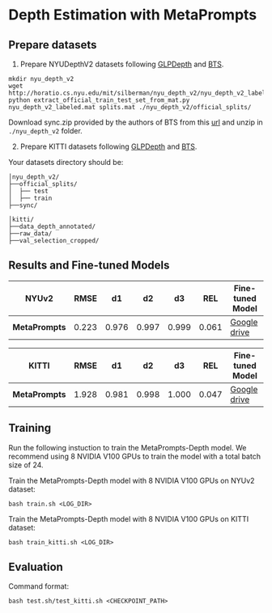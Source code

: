 # Depth Estimation with MetaPrompts
## Prepare datasets

1. Prepare NYUDepthV2 datasets following [GLPDepth](https://github.com/vinvino02/GLPDepth) and [BTS](https://github.com/cleinc/bts/tree/master).

```
mkdir nyu_depth_v2
wget http://horatio.cs.nyu.edu/mit/silberman/nyu_depth_v2/nyu_depth_v2_labeled.mat
python extract_official_train_test_set_from_mat.py nyu_depth_v2_labeled.mat splits.mat ./nyu_depth_v2/official_splits/
```

Download sync.zip provided by the authors of BTS from this [url](https://drive.google.com/file/d/1AysroWpfISmm-yRFGBgFTrLy6FjQwvwP/view) and unzip in `./nyu_depth_v2` folder. 

2. Prepare KITTI datasets following [GLPDepth](https://github.com/vinvino02/GLPDepth) and [BTS](https://github.com/cleinc/bts/tree/master).


Your datasets directory should be:

```
│nyu_depth_v2/
├──official_splits/
│  ├── test
│  ├── train
├──sync/

│kitti/
├──data_depth_annotated/
├──raw_data/
├──val_selection_cropped/
```

## Results and Fine-tuned Models

| NYUv2 | RMSE | d1 | d2 | d3 | REL | Fine-tuned Model |
|-------------------|-------|-------|--------|--------|-------|-------|
| **MetaPrompts** | 0.223 | 0.976 | 0.997 | 0.999 | 0.061 |[Google drive](https://drive.google.com/file/d/1IBZ34fCaD7vTpr4eS7Cq-gfJWDOzx54A/view?usp=sharing) |


| KITTI | RMSE | d1 | d2 | d3 | REL | Fine-tuned Model |
|-------------------|-------|-------|--------|--------|-------|-------|
| **MetaPrompts** | 1.928 | 0.981 | 0.998 | 1.000 | 0.047 |[Google drive](https://drive.google.com/file/d/1GpPKR5JcoD8nR9p-jeJ7fiQFWVSgL7lG/view?usp=sharing) |


## Training

Run the following instuction to train the MetaPrompts-Depth model. We recommend using 8 NVIDIA V100 GPUs to train the model with a total batch size of 24. 

Train the MetaPrompts-Depth model with 8 NVIDIA V100 GPUs on NYUv2 dataset:
```
bash train.sh <LOG_DIR>
```
Train the MetaPrompts-Depth model with 8 NVIDIA V100 GPUs on KITTI dataset:
```
bash train_kitti.sh <LOG_DIR>
```

## Evaluation
Command format:
```
bash test.sh/test_kitti.sh <CHECKPOINT_PATH>
```
